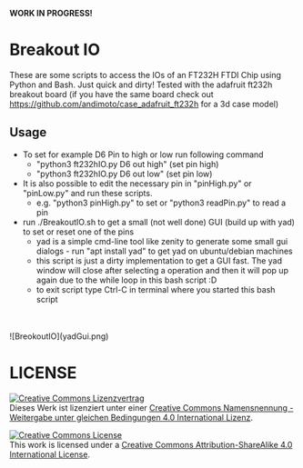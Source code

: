 **WORK IN PROGRESS!**

# Breakout IO
These are some scripts to access the IOs of an FT232H FTDI Chip using Python and Bash.
Just quick and dirty!
Tested with the adafruit ft232h breakout board (if you have the same board check out https://github.com/andimoto/case_adafruit_ft232h for a 3d case model)
<br>

## Usage

- To set for example D6 Pin to high or low run following command
	- "python3 ft232hIO.py D6 out high" (set pin high)
	- "python3 ft232hIO.py D6 out low" (set pin low)
- It is also possible to edit the necessary pin in "pinHigh.py" or "pinLow.py" and run these scripts.
	- e.g. "python3 pinHigh.py" to set or "python3 readPin.py" to read a pin
- run ./BreakoutIO.sh to get a small (not well done) GUI (build up with yad) to set or reset one of the pins
	- yad is a simple cmd-line tool like zenity to generate some small gui dialogs - run "apt install yad" to get yad on ubuntu/debian machines
	- this script is just a dirty implementation to get a GUI fast. The yad window will close after selecting a operation and then it will pop up again due to the while loop in this bash script :D
	- to exit script type Ctrl-C in terminal where you started this bash script

<br>

<br>
![BreokoutIO](yadGui.png)
<br>


# LICENSE

<dl>
<a rel="license" href="http://creativecommons.org/licenses/by-sa/4.0/"><img alt="Creative Commons Lizenzvertrag" style="border-width:0" src="https://i.creativecommons.org/l/by-sa/4.0/88x31.png" /></a><br />Dieses Werk ist lizenziert unter einer <a rel="license" href="http://creativecommons.org/licenses/by-sa/4.0/">Creative Commons Namensnennung - Weitergabe unter gleichen Bedingungen 4.0 International Lizenz</a>.
</dl>

<dl>
<a rel="license" href="http://creativecommons.org/licenses/by-sa/4.0/"><img alt="Creative Commons License" style="border-width:0" src="https://i.creativecommons.org/l/by-sa/4.0/88x31.png" /></a><br />This work is licensed under a <a rel="license" href="http://creativecommons.org/licenses/by-sa/4.0/">Creative Commons Attribution-ShareAlike 4.0 International License</a>.
</dl>
